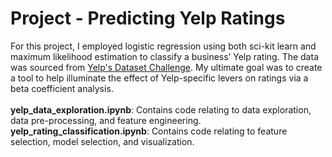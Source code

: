 # Project - Predicting Yelp Ratings

For this project, I employed logistic regression using both sci-kit learn and maximum likelihood estimation to classify a business’ Yelp rating. The data was sourced from [Yelp's Dataset Challenge](https://www.yelp.com/dataset_challenge). My ultimate goal was to create a tool to help illuminate the effect of Yelp-specific levers on ratings via a beta coefficient analysis. <br/>
<br/>
**yelp_data_exploration.ipynb**: Contains code relating to data exploration, data pre-processing, and feature engineering.<br/>
**yelp_rating_classification.ipynb**: Contains code relating to feature selection, model selection, and visualization.

 
